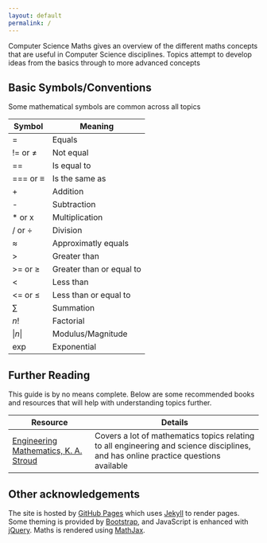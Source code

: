 ```yaml
---
layout: default
permalink: /
---
```


Computer Science Maths gives an overview of the different maths concepts that are useful in Computer Science disciplines.
Topics attempt to develop ideas from the basics through to more advanced concepts

## Basic Symbols/Conventions
Some mathematical symbols are common across all topics

|Symbol|Meaning|
|------|-------|
|=|Equals|
|!= or ≠|Not equal|
|==|Is equal to|
|=== or ≡|Is the same as|
|+|Addition|
|-|Subtraction|
|* or x|Multiplication|
|/ or ÷|Division|
|≈|Approximatly equals|
|>|Greater than|
|>= or ≥|Greater than or equal to|
|<|Less than|
|<= or ≤|Less than or equal to|
|∑|Summation|
|*n*!|Factorial|
|&#124;*n*&#124;|Modulus/Magnitude|
|exp|Exponential|

## Further Reading
This guide is by no means complete.  Below are some recommended books and resources that will help with understanding topics further.

|Resource|Details|
|--------|-------|
|[Engineering Mathematics, K. A. Stroud](http://www.plagrave.com/stroud)|Covers a lot of mathematics topics relating to all engineering and science disciplines, and has online practice questions available|

## Other acknowledgements
The site is hosted by [GitHub Pages](https://pages.github.com/) which uses [Jekyll](https://jekyllrb.com) to render pages.  Some theming is provided by [Bootstrap](https://getbootstrap.com), and JavaScript is enhanced with [jQuery](https://jquery.com/).  Maths is rendered using [MathJax](https://www.mathjax.org).
